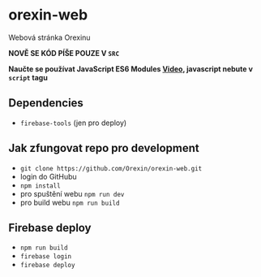 # orexin-web

Webová stránka Orexinu

**NOVĚ SE KÓD PÍŠE POUZE V `SRC`**

**Naučte se používat JavaScript ES6 Modules [Video](https://www.youtube.com/watch?v=cRHQNNcYf6s), javascript nebute v `script` tagu**

## Dependencies
- `firebase-tools` (jen pro deploy)

## Jak zfungovat repo pro development
- `git clone https://github.com/Orexin/orexin-web.git`
- login do GitHubu
- `npm install`
- pro spuštění webu `npm run dev`
- pro build webu `npm run build`

## Firebase deploy
- `npm run build`
- `firebase login`
- `firebase deploy`